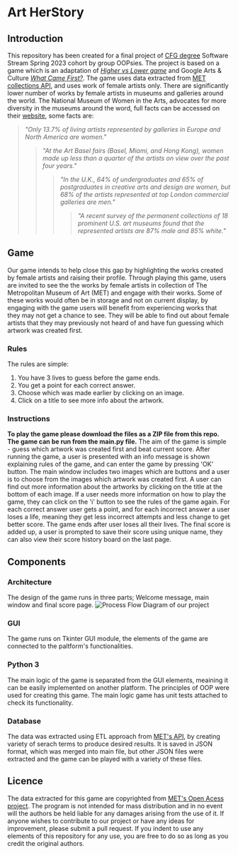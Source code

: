 # Art HerStory

## Introduction
This repository has been created for a final project of [CFG degree](https://codefirstgirls.com/courses/cfgdegree/) Software Stream Spring 2023 cohort by group OOPsies. The project is based on a game which is an adaptation of [_Higher vs Lower game_](http://www.higherlowergame.com/) and Google Arts & Culture [_What Came First?_](https://artsandculture.google.com/experiment/what-came-first/ZQGBUPErEE3bVg?hl=en). 
The game uses data extracted from [MET collections API](https://metmuseum.github.io/#object), and uses work of female artists only. 
There are significantly lower number of works by female artists in museums and galleries around the world. The National Museum of Women in the Arts, advocates for more diversity in the museums around the word, full facts can be accessed on their [website](https://nmwa.org/support/advocacy/get-facts/), some facts are:

> _"Only 13.7% of living artists represented by galleries in Europe and North America are women."_
>> _"At the Art Basel fairs (Basel, Miami, and Hong Kong), women made up less than a quarter of the artists on view over the past four years."_
>>> _"In the U.K., 64% of undergraduates and 65% of postgraduates in creative arts and design are women, but 68% of the artists represented at top London commercial galleries are men."_
>>>> _"A recent survey of the permanent collections of 18 prominent U.S. art museums found that the represented artists are 87% male and 85% white."_

## Game
Our game intends to help close this gap by highlighting the works created by female artists and raising their profile. Through playing this game, users are invited to see the the works by female artists in collection of The Metropolitan Museum of Art (MET) and engage with their works. Some of these works would often be in storage and not on current display, by engaging with the game users will benefit from experiencing works that they may not get a chance to see. They will be able to find out about female artists that they may previously not heard of and have fun guessing which artwork was created first. 

### Rules
The rules are simple:
1. You have 3 lives to guess before the game ends.
2. You get a point for each correct answer.
3. Choose which was made earlier by clicking on an image.
4. Click on a title to see more info about the artwork.

### Instructions
**To play the game please download the files as a ZIP file from this repo. The game can be run from the main.py file.**
The aim of the game is simple - guess which artwork was created first and beat current score. After running the game, a user is presented with an info message is shown explaining rules of the game, and can enter the game by pressing 'OK' button. The main window includes two images which are buttons and a user is to choose from the images which artwork was created first. A user can find out more information about the artworks by clicking on the title at the bottom of each image. If a user needs more information on how to play the game, they can click on the 'i' button to see the rules of the game again. For each correct answer user gets a point, and for each incorrect answer a user loses a life, meaning they get less incorrect attempts and less change to get better score. The game ends after user loses all their lives. The final score is added up, a user is prompted to save their score using unique name, they can also view their score history board on the last page.

## Components

### Architecture
The design of the game runs in three parts; Welcome message, main window and final score page.
![Process Flow Diagram of our project](https://github.com/andhri/guess-who/assets/93336376/8544de2f-bb03-4a29-9386-b44277d0b969)


### GUI
The game runs on Tkinter GUI module, the elements of the game are connected to the paltform's functionalities.

### Python 3
The main logic of the game is separated from the GUI elements, meaining it can be easily implemented on another platform. The principles of OOP were used for creating this game. The main logic game has unit tests attached to check its functionality. 

### Database
The data was extracted using ETL approach from [MET's API](https://metmuseum.github.io/#object), by creating variety of serach terms to produce desired results. It is saved in JSON format, which was merged into main file, but other JSON files were extracted and the game can be played with a variety of these files.

## Licence 
The data extracted for this game are copyrighted from [MET's Open Acess project](https://github.com/metmuseum/openaccess). The program is not intended for mass distribution and in no event will the authors be held liable for any damages arising from the use of it. If anyone wishes to contribute to our project or have any ideas for improvement, please submit a pull request. If you indent to use any elements of this repository for any use, you are free to do so as long as you credit the original authors.
